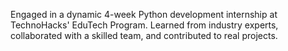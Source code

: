 Engaged in a dynamic 4-week Python development internship at TechnoHacks' EduTech Program. Learned from industry experts, collaborated with a skilled team, and contributed to real projects.
